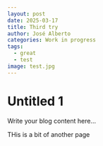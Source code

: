 ```yaml
---
layout: post
date: 2025-03-17
title: Third try
author: José Alberto
categories: Work in progress
tags:
  - great
  - test
image: test.jpg
---
```


# Untitled 1

Write your blog content here...


THis is a bit of another page